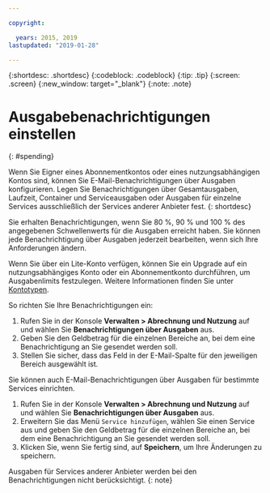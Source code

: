 ```yaml
---

copyright:

  years: 2015, 2019
lastupdated: "2019-01-28"

---
```


{:shortdesc: .shortdesc}
{:codeblock: .codeblock}
{:tip: .tip}
{:screen: .screen}
{:new_window: target="_blank"}
{:note: .note}

# Ausgabebenachrichtigungen einstellen
{: #spending}

Wenn Sie Eigner eines Abonnementkontos oder eines nutzungsabhängigen Kontos sind, können Sie E-Mail-Benachrichtigungen über Ausgaben konfigurieren. Legen Sie Benachrichtigungen über Gesamtausgaben, Laufzeit, Container und Serviceausgaben oder Ausgaben für einzelne Services ausschließlich der Services anderer Anbieter fest.
{: shortdesc}

Sie erhalten Benachrichtigungen, wenn Sie 80 %, 90 % und 100 % des angegebenen Schwellenwerts für die Ausgaben erreicht haben. Sie können jede Benachrichtigung über Ausgaben jederzeit bearbeiten, wenn sich Ihre Anforderungen ändern.

Wenn Sie über ein Lite-Konto verfügen, können Sie ein Upgrade auf ein nutzungsabhängiges Konto oder ein Abonnementkonto durchführen, um Ausgabenlimits festzulegen. Weitere Informationen finden Sie unter [Kontotypen](/docs/account?topic=account-accounts).

So richten Sie Ihre Benachrichtigungen ein:

1. Rufen Sie in der Konsole **Verwalten > Abrechnung und Nutzung** auf und wählen Sie **Benachrichtigungen über Ausgaben** aus.
2. Geben Sie den Geldbetrag für die einzelnen Bereiche an, bei dem eine Benachrichtigung an Sie gesendet werden soll.
3. Stellen Sie sicher, dass das Feld in der E-Mail-Spalte für den jeweiligen Bereich ausgewählt ist.

Sie können auch E-Mail-Benachrichtigungen über Ausgaben für bestimmte Services einrichten.

1. Rufen Sie in der Konsole **Verwalten > Abrechnung und Nutzung** auf und wählen Sie **Benachrichtigungen über Ausgaben** aus.
2. Erweitern Sie das Menü `Service hinzufügen`, wählen Sie einen Service aus und geben Sie den Geldbetrag für die einzelnen Bereiche an, bei dem eine Benachrichtigung an Sie gesendet werden soll.
3. Klicken Sie, wenn Sie fertig sind, auf **Speichern**, um Ihre Änderungen zu speichern.

Ausgaben für Services anderer Anbieter werden bei den Benachrichtigungen nicht berücksichtigt.
{: note}
